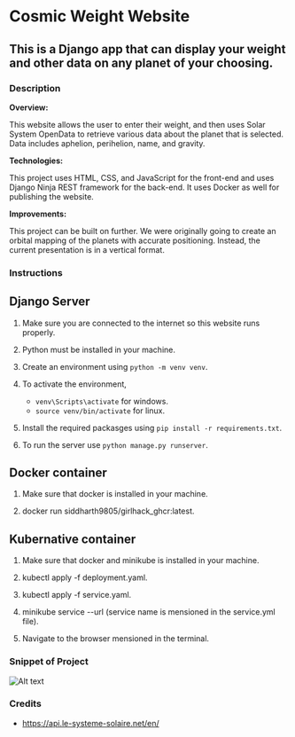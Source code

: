 # Cosmic Weight Website
## This is a Django app that can display your weight and other data on any planet of your choosing.

### Description
**Overview:**<br>

This website allows the user to enter their weight, and then uses Solar System OpenData to retrieve various data about the planet
that is selected. Data includes aphelion, perihelion, name, and gravity.

**Technologies:**<br>

This project uses HTML, CSS, and JavaScript for the front-end and uses Django Ninja REST framework for the back-end. It uses Docker as well for publishing the website.

**Improvements:**<br>

This project can be built on further. We were originally going to create an orbital mapping of the planets with accurate positioning. Instead, the current presentation is in a vertical format.

### Instructions

## Django Server 

1. Make sure you are connected to the internet so this website runs properly.

2. Python must be installed in your machine.

3. Create an environment using `python -m venv venv`.

4. To activate the environment, 
    - `venv\Scripts\activate` for windows. 
    - `source venv/bin/activate` for linux.

5. Install the required packasges using `pip install -r requirements.txt`.

6. To run the server use `python manage.py runserver`.

## Docker container 

1. Make sure that docker is installed in your machine.

2. docker run siddharth9805/girlhack_ghcr:latest.

## Kubernative container

1. Make sure that docker and minikube is installed in your machine.

2. kubectl apply -f deployment.yaml.

3. kubectl apply -f service.yaml.

4. minikube service <service-name> --url (service name is mensioned in the service.yml file).

5. Navigate to the browser mensioned in the terminal.


### Snippet of Project

![Alt text](screenshot_page.png)

### Credits

- https://api.le-systeme-solaire.net/en/


